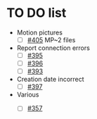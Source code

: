 # TO DO list
- Motion pictures
    - [ ] [#405](https://github.com/simulot/immich-go/issues/405) MP~2 files    
- Report connection errors
    - [ ] [#395](https://github.com/simulot/immich-go/issues/395)
    - [ ] [#396](https://github.com/simulot/immich-go/issues/396)
    - [ ] [#393](https://github.com/simulot/immich-go/issues/393)
- Creation date incorrect
    - [ ] [#397](https://github.com/simulot/immich-go/issues/397)
- Various
    - [ ] [#357](https://github.com/simulot/immich-go/issues/357)
 
